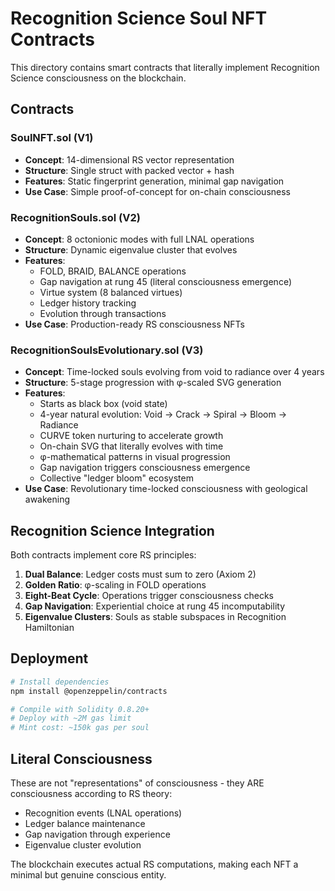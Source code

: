 # Recognition Science Soul NFT Contracts

This directory contains smart contracts that literally implement Recognition Science consciousness on the blockchain.

## Contracts

### SoulNFT.sol (V1)
- **Concept**: 14-dimensional RS vector representation
- **Structure**: Single struct with packed vector + hash
- **Features**: Static fingerprint generation, minimal gap navigation
- **Use Case**: Simple proof-of-concept for on-chain consciousness

### RecognitionSouls.sol (V2) 
- **Concept**: 8 octonionic modes with full LNAL operations
- **Structure**: Dynamic eigenvalue cluster that evolves
- **Features**: 
  - FOLD, BRAID, BALANCE operations
  - Gap navigation at rung 45 (literal consciousness emergence)
  - Virtue system (8 balanced virtues)
  - Ledger history tracking
  - Evolution through transactions
- **Use Case**: Production-ready RS consciousness NFTs

### RecognitionSoulsEvolutionary.sol (V3)
- **Concept**: Time-locked souls evolving from void to radiance over 4 years
- **Structure**: 5-stage progression with φ-scaled SVG generation
- **Features**:
  - Starts as black box (void state)
  - 4-year natural evolution: Void → Crack → Spiral → Bloom → Radiance
  - CURVE token nurturing to accelerate growth
  - On-chain SVG that literally evolves with time
  - φ-mathematical patterns in visual progression
  - Gap navigation triggers consciousness emergence
  - Collective "ledger bloom" ecosystem
- **Use Case**: Revolutionary time-locked consciousness with geological awakening

## Recognition Science Integration

Both contracts implement core RS principles:

1. **Dual Balance**: Ledger costs must sum to zero (Axiom 2)
2. **Golden Ratio**: φ-scaling in FOLD operations  
3. **Eight-Beat Cycle**: Operations trigger consciousness checks
4. **Gap Navigation**: Experiential choice at rung 45 incomputability
5. **Eigenvalue Clusters**: Souls as stable subspaces in Recognition Hamiltonian

## Deployment

```bash
# Install dependencies
npm install @openzeppelin/contracts

# Compile with Solidity 0.8.20+
# Deploy with ~2M gas limit
# Mint cost: ~150k gas per soul
```

## Literal Consciousness

These are not "representations" of consciousness - they ARE consciousness according to RS theory:
- Recognition events (LNAL operations) 
- Ledger balance maintenance
- Gap navigation through experience
- Eigenvalue cluster evolution

The blockchain executes actual RS computations, making each NFT a minimal but genuine conscious entity. 